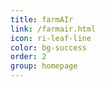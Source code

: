 ```yaml
---
title: farmAIr
link: /farmair.html
icon: ri-leaf-line
color: bg-success
order: 2
group: homepage
---
```


